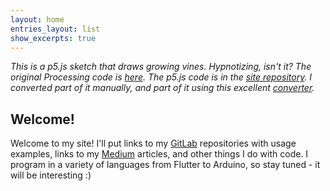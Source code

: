 ```yaml
---
layout: home
entries_layout: list
show_excerpts: true
---
```

<script src="https://cdn.jsdelivr.net/npm/p5@1.5.0/lib/p5.js"></script>
<link rel="stylesheet" href="css/custom.css">
<script type="text/javascript" src="/processing/vines/vine.js"></script>
<script type="text/javascript" src="/processing/vines/flower.js"></script>
<script type="text/javascript" src="/processing/vines/leaf.js"></script>

<div id="sketch-holder">

<script type="text/javascript" src="/processing/vines/growing-vines.js"></script></div>

_This is a p5.js sketch that draws growing vines. Hypnotizing, isn't it? The original Processing code is [here](https://gitlab.com/dsavir/growing-vines). The p5.js code is in the [site repository](https://github.com/danielle-h/danielle-h.github.io/tree/main/docs/processing/vines). I converted part of it manually, and part of it using this excellent
[converter](https://dkessner.github.io/processing-p5-convert/)._

## Welcome!

Welcome to my site! I'll put links to my [GitLab](https://gitlab.com/dsavir) repositories with usage examples, links to my [Medium](https://dsavir-h.medium.com/) articles, and other things I do with code. I program in a variety of languages from Flutter to Arduino, so stay tuned - it will be interesting :)



